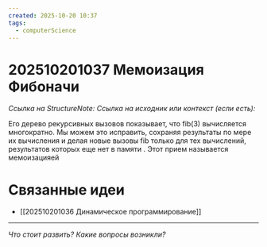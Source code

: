 ```yaml
---
created: 2025-10-20 10:37
tags:
  - computerScience
---
```

# 202510201037 Мемоизация Фибоначи

*Ссылка на StructureNote:*
*Ссылка на исходник или контекст (если есть):* 

Его дерево рекурсивных вызовов  показывает, что fib(3) вычисляется многократно. Мы можем это исправить, сохраняя результаты по мере их вычисления и делая новые вызовы fib только для тех вычислений, результатов которых еще нет в памяти . Этот прием называется мемоизацияей
# Связанные идеи
- [[202510201036 Динамическое программирование]]
---

*Что стоит развить? Какие вопросы возникли?*